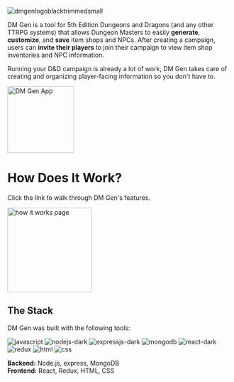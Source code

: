 ![dmgenlogoblacktrimmedsmall](https://user-images.githubusercontent.com/102330367/221292058-e33709af-7062-4de1-8db7-6fab994c9245.png)

DM Gen is a tool for 5th Edition Dungeons and Dragons (and any other TTRPG systems) that allows Dungeon Masters to easily **generate**, **customize**, and **save** item shops and NPCs. After creating a campaign, users can **invite their players** to join their campaign to view item shop inventories and NPC information. 

Running your D&D campaign is already a lot of work, DM Gen takes care of creating and organizing player-facing information so you don't have to.

<a href="https://dmgen.up.railway.app/">
    <img width="150px" alt="DM Gen App" title="Go to DM Gen App" src="https://custom-icon-badges.demolab.com/badge/-Go%20to%20App-green?style=for-the-badge&logoColor=white&logo=repo"/></a>


# How Does It Work?

Click the link to walk through DM Gen's features.

<a href="https://dmgen.up.railway.app/howitworks">
    <img width="190px" alt="how it works page" title="Go to How It Works page" src="https://custom-icon-badges.demolab.com/badge/-How%20It%20Works-blue?style=for-the-badge&logoColor=white&logo=repo"/></a>

## The Stack

DM Gen was built with the following tools:

![javascript](https://user-images.githubusercontent.com/102330367/221290588-1ac76a5e-a1ef-4008-b494-ed3d2a1700f6.svg)
![nodejs-dark](https://user-images.githubusercontent.com/102330367/221290680-7a735c9a-e52f-469a-ba8c-83dd3b8079f2.svg)
![expressjs-dark](https://user-images.githubusercontent.com/102330367/221290897-71ce897a-994c-4648-8e46-20980ea03952.svg)
![mongodb](https://user-images.githubusercontent.com/102330367/221290905-4681b961-a6bb-4418-aa0a-d9e99da9659a.svg)
![react-dark](https://user-images.githubusercontent.com/102330367/221290916-6d91e457-3086-4a56-b161-d83c7d2536c3.svg)
![redux](https://user-images.githubusercontent.com/102330367/221290923-061d34f5-c4c9-4759-a64c-fc5d947fdef2.svg)
![html](https://user-images.githubusercontent.com/102330367/221290935-b9645ebc-4c1c-4975-bff7-81e677190082.svg)
![css](https://user-images.githubusercontent.com/102330367/221290945-3a601c4f-4008-4954-b0e5-d282f02f201f.svg)


**Backend:** Node.js, express, MongoDB <br>
**Frontend:** React, Redux, HTML, CSS

